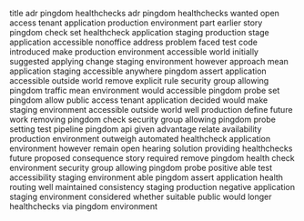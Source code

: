 title adr pingdom healthchecks adr pingdom healthchecks wanted open access tenant application production environment part earlier story pingdom check set healthcheck application staging production stage application accessible nonoffice address problem faced test code introduced make production environment accessible world initially suggested applying change staging environment however approach mean application staging accessible anywhere pingdom assert application accessible outside world remove explicit rule security group allowing pingdom traffic mean environment would accessible pingdom probe set pingdom allow public access tenant application decided would make staging environment accessible outside world well production define future work removing pingdom check security group allowing pingdom probe setting test pipeline pingdom api given advantage relate availability production environment outweigh automated healthcheck application environment however remain open hearing solution providing healthchecks future proposed consequence story required remove pingdom health check environment security group allowing pingdom probe positive able test accessibility staging environment able pingdom assert application health routing well maintained consistency staging production negative application staging environment considered whether suitable public would longer healthchecks via pingdom environment